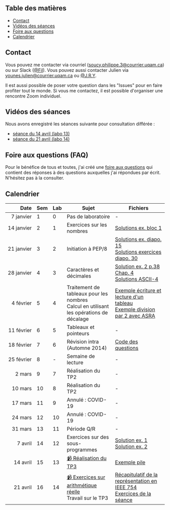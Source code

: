 ## Table des matières

- [Contact](#contact)
- [Vidéos des séances](#videos)
- [Foire aux questions](#faq)
- [Calendrier](#calendrier)

## Contact <a name="contact"></a>

Vous pouvez me contacter via courriel (soucy.philippe.3@courrier.uqam.ca) ou sur Slack ([@Fil](https://ageei-uqam.slack.com)). Vous pouvez aussi contacter Julien via younes.julien@courrier.uqam.ca ou [@J.R.Y](https://ageei-uqam.slack.com).

Il est aussi possible de poser votre question dans les "Issues" pour en faire profiter tout le monde.
Si vous me contactez, il est possible d'organiser une rencontre Zoom individuel.

## Vidéos des séances <a name="videos"></a>

Nous avons enregistré les séances suivante pour consultation différée :
- [séance du 14 avril (labo 13)](https://www.dropbox.com/s/zcy7dvx7gcsq8y6/Enregistrement_labo13.mp4)
- [séance du 21 avril (labo 14)](https://www.dropbox.com/s/dapwl4jfyg9p7q7/zoom_0.mp4)

## Foire aux questions (FAQ) <a name="faq"></a>

Pour le bénéfice de tous et toutes, j'ai créé une [foire aux questions](FAQ.md) qui contient des réponses à des questions auxquelles j'ai répondues par écrit. N'hésitez pas à la consulter.

## Calendrier <a name="calendrier"></a>

| Date | Sem | Lab | Sujet | Fichiers |
| ---: | --- | --- | ----- | -------- |
| 7&nbsp;janvier  | 1 | 0 | Pas de laboratoire | - |
| 14&nbsp;janvier | 2 | 1 | Exercices sur les nombres | [Solutions ex. bloc 1](labo1/lab1_bloc_sol.pdf) |
| 21&nbsp;janvier | 3 | 2 | Initiation à PEP/8 | [Solutions ex. diapo. 15](labo2/p15.pep) <br> [Solutions exercices diapo. 30](labo2/p16.pep) |
| 28&nbsp;janvier | 4 | 3 | Caractères et décimales | [Solution ex. 2 p.38 Chap. 4](labo3/ex2-p38-assembleur.pep)<br> [Solutions ASCII-4](labo3/ascii-4.txt) |
| 4&nbsp;février | 5 | 4 | Traitement de tableaux pour les nombres <br> Calcul en utilisant les opérations de décalage | [Exemple écriture et lecture d'un tableau](labo4/tab.pep) <br> [Exemple division par 2 avec ASRA](labo4/div3.pep) |
| 11&nbsp;février | 6 | 5 | Tableaux et pointeurs | - |
| 18&nbsp;février | 7 | 6 | Révision intra (Automne 2014) | [Code des questions](labo6) |
| 25&nbsp;février | 8 | - | Semaine de lecture | - |
| 2&nbsp;mars | 9 | 7 | Réalisation du TP2 | - |
| 10&nbsp;mars | 10 | 8 | Réalisation du TP2 | - |
| 17&nbsp;mars | 11 | 9 | Annulé : COVID-19 | - |
| 24&nbsp;mars | 12 | 10 | Annulé : COVID-19 | - |
| 31&nbsp;mars | 13 | 11 | Période Q/R | - |
| 7&nbsp;avril | 14 | 12 | Exercices sur des sous-programmes | [Solution ex. 1](labo12/ex1.pep)<br> [Solution ex. 2](labo12/ex2.pep) |
| 14&nbsp;avril | 15 | 13 | [📹 Réalisation du TP3](https://www.dropbox.com/s/zcy7dvx7gcsq8y6/Enregistrement_labo13.mp4) | [Exemple pile](labo13/Exemple_pile.pep) |
| 21&nbsp;avril | 16 | 14 | [📹 Exercices sur arithmétique réelle](https://www.dropbox.com/s/dapwl4jfyg9p7q7/zoom_0.mp4) <br> Travail sur le TP3 | [Récapitulatif de la représentation en IEEE 754](labo14/IEEE754_Exemple.md) <br> [Exercices de la séance](labo14/ex-float.pdf) | |
